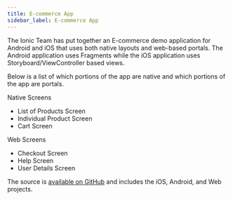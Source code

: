 ```yaml
---
title: E-commerce App
sidebar_label: E-commerce App
---
```


The Ionic Team has put together an E-commerce demo application for Android and iOS that uses both native layouts and web-based portals. The Android application uses Fragments while the iOS application uses Storyboard/ViewController based views.

Below is a list of which portions of the app are native and which portions of the app are portals.

Native Screens
- List of Products Screen
- Individual Product Screen
- Cart Screen

Web Screens
- Checkout Screen
- Help Screen
- User Details Screen

The source is [available on GitHub](https://github.com/ionic-team/portals-ecommerce-demo/) and includes the iOS, Android, and Web projects.
